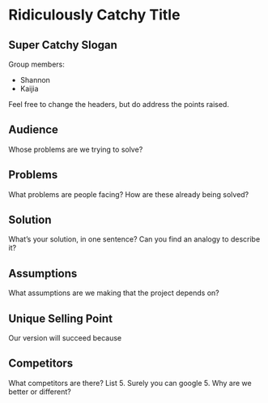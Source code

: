 # Ridiculously Catchy Title
## Super Catchy Slogan

Group members: 
* Shannon
* Kaijia

Feel free to change the headers, but do address the points raised. 

## Audience
Whose problems are we trying to solve?

## Problems
What problems are people facing?
How are these already being solved?

## Solution
What’s your solution, in one sentence? 
Can you find an analogy to describe it? 

## Assumptions
What assumptions are we making that the project depends on?

## Unique Selling Point
Our version will succeed because

## Competitors
What competitors are there? List 5. Surely you can google 5.
Why are we better or different?
